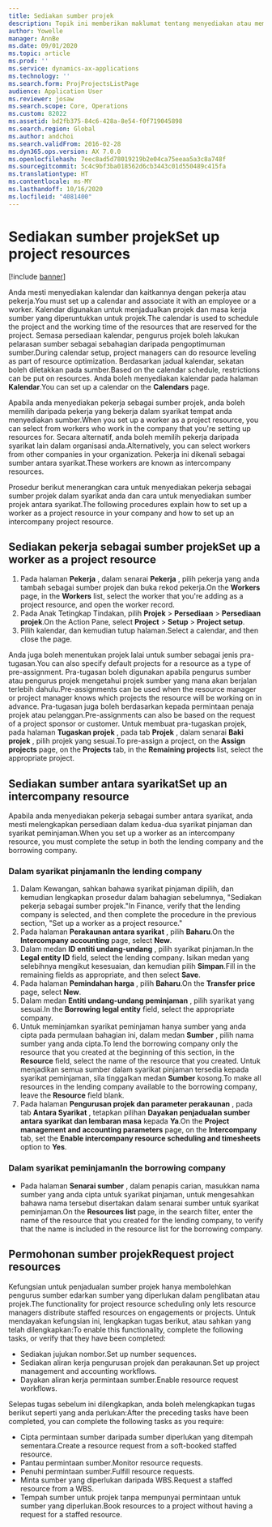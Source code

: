 ```yaml
---
title: Sediakan sumber projek
description: Topik ini memberikan maklumat tentang menyediakan atau memohon sumber projek.
author: Yowelle
manager: AnnBe
ms.date: 09/01/2020
ms.topic: article
ms.prod: ''
ms.service: dynamics-ax-applications
ms.technology: ''
ms.search.form: ProjProjectsListPage
audience: Application User
ms.reviewer: josaw
ms.search.scope: Core, Operations
ms.custom: 82022
ms.assetid: bd2fb375-84c6-428a-8e54-f0f719045898
ms.search.region: Global
ms.author: andchoi
ms.search.validFrom: 2016-02-28
ms.dyn365.ops.version: AX 7.0.0
ms.openlocfilehash: 7eec8ad5d78019219b2e04ca75eeaa5a3c8a748f
ms.sourcegitcommit: 5c4c9bf3ba018562d6cb3443c01d550489c415fa
ms.translationtype: HT
ms.contentlocale: ms-MY
ms.lasthandoff: 10/16/2020
ms.locfileid: "4081400"
---
```

# <a name="set-up-project-resources"></a><span data-ttu-id="70372-103">Sediakan sumber projek</span><span class="sxs-lookup"><span data-stu-id="70372-103">Set up project resources</span></span>

[!include [banner](../includes/banner.md)]

<span data-ttu-id="70372-104">Anda mesti menyediakan kalendar dan kaitkannya dengan pekerja atau pekerja.</span><span class="sxs-lookup"><span data-stu-id="70372-104">You must set up a calendar and associate it with an employee or a worker.</span></span> <span data-ttu-id="70372-105">Kalendar digunakan untuk menjadualkan projek dan masa kerja sumber yang diperuntukkan untuk projek.</span><span class="sxs-lookup"><span data-stu-id="70372-105">The calendar is used to schedule the project and the working time of the resources that are reserved for the project.</span></span> <span data-ttu-id="70372-106">Semasa persediaan kalendar, pengurus projek boleh lakukan pelarasan sumber sebagai sebahagian daripada pengoptimuman sumber.</span><span class="sxs-lookup"><span data-stu-id="70372-106">During calendar setup, project managers can do resource leveling as part of resource optimization.</span></span> <span data-ttu-id="70372-107">Berdasarkan jadual kalendar, sekatan boleh diletakkan pada sumber.</span><span class="sxs-lookup"><span data-stu-id="70372-107">Based on the calendar schedule, restrictions can be put on resources.</span></span> <span data-ttu-id="70372-108">Anda boleh menyediakan kalendar pada halaman **Kalendar**.</span><span class="sxs-lookup"><span data-stu-id="70372-108">You can set up a calendar on the **Calendars** page.</span></span>

<span data-ttu-id="70372-109">Apabila anda menyediakan pekerja sebagai sumber projek, anda boleh memilih daripada pekerja yang bekerja dalam syarikat tempat anda menyediakan sumber.</span><span class="sxs-lookup"><span data-stu-id="70372-109">When you set up a worker as a project resource, you can select from workers who work in the company that you're setting up resources for.</span></span> <span data-ttu-id="70372-110">Secara alternatif, anda boleh memilih pekerja daripada syarikat lain dalam organisasi anda.</span><span class="sxs-lookup"><span data-stu-id="70372-110">Alternatively, you can select workers from other companies in your organization.</span></span> <span data-ttu-id="70372-111">Pekerja ini dikenali sebagai sumber antara syarikat.</span><span class="sxs-lookup"><span data-stu-id="70372-111">These workers are known as intercompany resources.</span></span>

<span data-ttu-id="70372-112">Prosedur berikut menerangkan cara untuk menyediakan pekerja sebagai sumber projek dalam syarikat anda dan cara untuk menyediakan sumber projek antara syarikat.</span><span class="sxs-lookup"><span data-stu-id="70372-112">The following procedures explain how to set up a worker as a project resource in your company and how to set up an intercompany project resource.</span></span>

## <a name="set-up-a-worker-as-a-project-resource"></a><span data-ttu-id="70372-113">Sediakan pekerja sebagai sumber projek</span><span class="sxs-lookup"><span data-stu-id="70372-113">Set up a worker as a project resource</span></span>

1. <span data-ttu-id="70372-114">Pada halaman **Pekerja** , dalam senarai **Pekerja** , pilih pekerja yang anda tambah sebagai sumber projek dan buka rekod pekerja.</span><span class="sxs-lookup"><span data-stu-id="70372-114">On the **Workers** page, in the **Workers** list, select the worker that you're adding as a project resource, and open the worker record.</span></span>
2. <span data-ttu-id="70372-115">Pada Anak Tetingkap Tindakan, pilih **Projek** &gt; **Persediaan** &gt; **Persediaan projek**.</span><span class="sxs-lookup"><span data-stu-id="70372-115">On the Action Pane, select **Project** &gt; **Setup** &gt; **Project setup**.</span></span>
3. <span data-ttu-id="70372-116">Pilih kalendar, dan kemudian tutup halaman.</span><span class="sxs-lookup"><span data-stu-id="70372-116">Select a calendar, and then close the page.</span></span>

<span data-ttu-id="70372-117">Anda juga boleh menentukan projek lalai untuk sumber sebagai jenis pra-tugasan.</span><span class="sxs-lookup"><span data-stu-id="70372-117">You can also specify default projects for a resource as a type of pre-assignment.</span></span> <span data-ttu-id="70372-118">Pra-tugasan boleh digunakan apabila pengurus sumber atau pengurus projek mengetahui projek sumber yang mana akan berjalan terlebih dahulu.</span><span class="sxs-lookup"><span data-stu-id="70372-118">Pre-assignments can be used when the resource manager or project manager knows which projects the resource will be working on in advance.</span></span> <span data-ttu-id="70372-119">Pra-tugasan juga boleh berdasarkan kepada permintaan penaja projek atau pelanggan.</span><span class="sxs-lookup"><span data-stu-id="70372-119">Pre-assignments can also be based on the request of a project sponsor or customer.</span></span> <span data-ttu-id="70372-120">Untuk membuat pra-tugaskan projek, pada halaman **Tugaskan projek** , pada tab **Projek** , dalam senarai **Baki projek** , pilih projek yang sesuai.</span><span class="sxs-lookup"><span data-stu-id="70372-120">To pre-assign a project, on the **Assign projects** page, on the **Projects** tab, in the **Remaining projects** list, select the appropriate project.</span></span>

## <a name="set-up-an-intercompany-resource"></a><span data-ttu-id="70372-121">Sediakan sumber antara syarikat</span><span class="sxs-lookup"><span data-stu-id="70372-121">Set up an intercompany resource</span></span>

<span data-ttu-id="70372-122">Apabila anda menyediakan pekerja sebagai sumber antara syarikat, anda mesti melengkapkan persediaan dalam kedua-dua syarikat pinjaman dan syarikat peminjaman.</span><span class="sxs-lookup"><span data-stu-id="70372-122">When you set up a worker as an intercompany resource, you must complete the setup in both the lending company and the borrowing company.</span></span>

### <a name="in-the-lending-company"></a><span data-ttu-id="70372-123">Dalam syarikat pinjaman</span><span class="sxs-lookup"><span data-stu-id="70372-123">In the lending company</span></span>

1. <span data-ttu-id="70372-124">Dalam Kewangan, sahkan bahawa syarikat pinjaman dipilih, dan kemudian lengkapkan prosedur dalam bahagian sebelumnya, "Sediakan pekerja sebagai sumber projek."</span><span class="sxs-lookup"><span data-stu-id="70372-124">In Finance, verify that the lending company is selected, and then complete the procedure in the previous section, "Set up a worker as a project resource."</span></span>
2. <span data-ttu-id="70372-125">Pada halaman **Perakaunan antara syarikat** , pilih **Baharu**.</span><span class="sxs-lookup"><span data-stu-id="70372-125">On the **Intercompany accounting** page, select **New**.</span></span>
3. <span data-ttu-id="70372-126">Dalam medan **ID entiti undang-undang** , pilih syarikat pinjaman.</span><span class="sxs-lookup"><span data-stu-id="70372-126">In the **Legal entity ID** field, select the lending company.</span></span> <span data-ttu-id="70372-127">Isikan medan yang selebihnya mengikut kesesuaian, dan kemudian pilih **Simpan**.</span><span class="sxs-lookup"><span data-stu-id="70372-127">Fill in the remaining fields as appropriate, and then select **Save**.</span></span>
4. <span data-ttu-id="70372-128">Pada halaman **Pemindahan harga** , pilih **Baharu**.</span><span class="sxs-lookup"><span data-stu-id="70372-128">On the **Transfer price** page, select **New**.</span></span>
5. <span data-ttu-id="70372-129">Dalam medan **Entiti undang-undang peminjaman** , pilih syarikat yang sesuai.</span><span class="sxs-lookup"><span data-stu-id="70372-129">In the **Borrowing legal entity** field, select the appropriate company.</span></span>
6. <span data-ttu-id="70372-130">Untuk meminjamkan syarikat peminjaman hanya sumber yang anda cipta pada permulaan bahagian ini, dalam medan **Sumber** , pilih nama sumber yang anda cipta.</span><span class="sxs-lookup"><span data-stu-id="70372-130">To lend the borrowing company only the resource that you created at the beginning of this section, in the **Resource** field, select the name of the resource that you created.</span></span> <span data-ttu-id="70372-131">Untuk menjadikan semua sumber dalam syarikat pinjaman tersedia kepada syarikat peminjaman, sila tinggalkan medan **Sumber** kosong.</span><span class="sxs-lookup"><span data-stu-id="70372-131">To make all resources in the lending company available to the borrowing company, leave the **Resource** field blank.</span></span>
7. <span data-ttu-id="70372-132">Pada halaman **Pengurusan projek dan parameter perakaunan** , pada tab **Antara Syarikat** , tetapkan pilihan **Dayakan penjadualan sumber antara syarikat dan lembaran masa** kepada **Ya**.</span><span class="sxs-lookup"><span data-stu-id="70372-132">On the **Project management and accounting parameters** page, on the **Intercompany** tab, set the **Enable intercompany resource scheduling and timesheets** option to **Yes**.</span></span>

### <a name="in-the-borrowing-company"></a><span data-ttu-id="70372-133">Dalam syarikat peminjaman</span><span class="sxs-lookup"><span data-stu-id="70372-133">In the borrowing company</span></span>

- <span data-ttu-id="70372-134">Pada halaman **Senarai sumber** , dalam penapis carian, masukkan nama sumber yang anda cipta untuk syarikat pinjaman, untuk mengesahkan bahawa nama tersebut disertakan dalam senarai sumber untuk syarikat peminjaman.</span><span class="sxs-lookup"><span data-stu-id="70372-134">On the **Resources list** page, in the search filter, enter the name of the resource that you created for the lending company, to verify that the name is included in the resource list for the borrowing company.</span></span>

## <a name="request-project-resources"></a><span data-ttu-id="70372-135">Permohonan sumber projek</span><span class="sxs-lookup"><span data-stu-id="70372-135">Request project resources</span></span>
<span data-ttu-id="70372-136">Kefungsian untuk penjadualan sumber projek hanya membolehkan pengurus sumber edarkan sumber yang diperlukan dalam penglibatan atau projek.</span><span class="sxs-lookup"><span data-stu-id="70372-136">The functionality for project resource scheduling only lets resource managers distribute staffed resources on engagements or projects.</span></span> <span data-ttu-id="70372-137">Untuk mendayakan kefungsian ini, lengkapkan tugas berikut, atau sahkan yang telah dilengkapkan:</span><span class="sxs-lookup"><span data-stu-id="70372-137">To enable this functionality, complete the following tasks, or verify that they have been completed:</span></span>

- <span data-ttu-id="70372-138">Sediakan jujukan nombor.</span><span class="sxs-lookup"><span data-stu-id="70372-138">Set up number sequences.</span></span>
- <span data-ttu-id="70372-139">Sediakan aliran kerja pengurusan projek dan perakaunan.</span><span class="sxs-lookup"><span data-stu-id="70372-139">Set up project management and accounting workflows.</span></span>
- <span data-ttu-id="70372-140">Dayakan aliran kerja permintaan sumber.</span><span class="sxs-lookup"><span data-stu-id="70372-140">Enable resource request workflows.</span></span>

<span data-ttu-id="70372-141">Selepas tugas sebelum ini dilengkapkan, anda boleh melengkapkan tugas berikut seperti yang anda perlukan:</span><span class="sxs-lookup"><span data-stu-id="70372-141">After the preceding tasks have been completed, you can complete the following tasks as you require:</span></span>

- <span data-ttu-id="70372-142">Cipta permintaan sumber daripada sumber diperlukan yang ditempah sementara.</span><span class="sxs-lookup"><span data-stu-id="70372-142">Create a resource request from a soft-booked staffed resource.</span></span>
- <span data-ttu-id="70372-143">Pantau permintaan sumber.</span><span class="sxs-lookup"><span data-stu-id="70372-143">Monitor resource requests.</span></span>
- <span data-ttu-id="70372-144">Penuhi permintaan sumber.</span><span class="sxs-lookup"><span data-stu-id="70372-144">Fulfill resource requests.</span></span>
- <span data-ttu-id="70372-145">Minta sumber yang diperlukan daripada WBS.</span><span class="sxs-lookup"><span data-stu-id="70372-145">Request a staffed resource from a WBS.</span></span>
- <span data-ttu-id="70372-146">Tempah sumber untuk projek tanpa mempunyai permintaan untuk sumber yang diperlukan.</span><span class="sxs-lookup"><span data-stu-id="70372-146">Book resources to a project without having a request for a staffed resource.</span></span>

